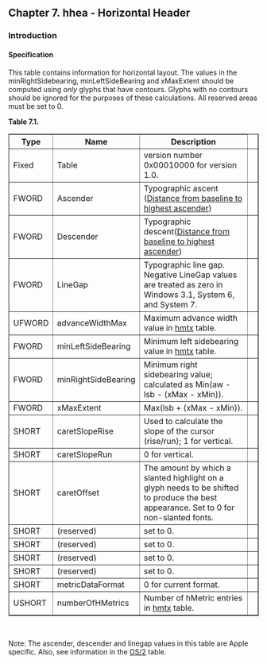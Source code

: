 <div xmlns="http://www.w3.org/1999/xhtml" class="chapter"><div class="titlepage"><div><div><h2 class="title"><a name="chapter.hhea"></a>Chapter 7. hhea - Horizontal Header</h2></div></div></div><div role="fragment" class="section"><div class="titlepage"><div><div><h3 class="title"><a name="idm75424301568"></a>Introduction</h3></div></div></div><div role="specification" class="section"><div class="titlepage"><div><div><h4 class="title"><a name="section.8.1.1"></a>Specification</h4></div></div></div><p>This table contains information for horizontal layout.
          The values in the minRightSidebearing, minLeftSideBearing
          and xMaxExtent should be computed using
          <span class="emphasis"><em>only</em></span> glyphs that have contours. Glyphs
          with no contours should be ignored for the purposes of these
          calculations. All reserved areas must be set to 0.</p><div class="table"><a name="idm75424298624"></a><p class="title"><strong>Table 7.1. </strong></p><div class="table-contents"><table class="table" border="1"><colgroup><col/><col/><col/><col/></colgroup><thead><tr><th>Type</th><th>Name</th><th>Description</th><td class="auto-generated"> </td></tr></thead><tbody><tr><td>Fixed</td><td>Table</td><td>version number 0x00010000 for version
              1.0.</td><td class="auto-generated"> </td></tr><tr><td>FWORD</td><td>Ascender</td><td>Typographic ascent (<a class="ulink" href="http://developer.apple.com/fonts/TTRefMan/RM06/Chap6hhea.html" target="_top">Distance
            from baseline to highest ascender</a>)</td><td class="auto-generated"> </td></tr><tr><td>FWORD</td><td>Descender</td><td>Typographic descent(<a class="ulink" href="http://developer.apple.com/fonts/TTRefMan/RM06/Chap6hhea.html" target="_top">Distance
            from baseline to highest ascender</a>)</td><td class="auto-generated"> </td></tr><tr><td>FWORD</td><td>LineGap</td><td>Typographic line gap. Negative LineGap values are
              treated as zero in Windows 3.1, System 6, and System
              7.</td><td class="auto-generated"> </td></tr><tr><td>UFWORD</td><td>advanceWidthMax</td><td>Maximum advance width value in
              <a class="link" href="chapter.hmtx.html" title="Chapter 8. hmtx - Horizontal Metrics">hmtx</a> table.</td><td class="auto-generated"> </td></tr><tr><td>FWORD</td><td>minLeftSideBearing</td><td>Minimum left sidebearing value in
              <a class="link" href="chapter.hmtx.html" title="Chapter 8. hmtx - Horizontal Metrics">hmtx</a> table.</td><td class="auto-generated"> </td></tr><tr><td>FWORD</td><td>minRightSideBearing</td><td>Minimum right sidebearing value; calculated
              as Min(aw - lsb - (xMax - xMin)).</td><td class="auto-generated"> </td></tr><tr><td>FWORD</td><td>xMaxExtent</td><td>Max(lsb + (xMax - xMin)).</td><td class="auto-generated"> </td></tr><tr><td>SHORT</td><td>caretSlopeRise</td><td>Used to calculate the slope of the cursor
              (rise/run); 1 for vertical.</td><td class="auto-generated"> </td></tr><tr><td>SHORT</td><td>caretSlopeRun</td><td>0 for vertical.</td><td class="auto-generated"> </td></tr><tr><td>SHORT</td><td>caretOffset</td><td>The amount by which a slanted highlight on a
              glyph needs to be shifted to produce the best
              appearance. Set to 0 for non-slanted
              fonts.</td><td class="auto-generated"> </td></tr><tr><td>SHORT</td><td>(reserved)</td><td>set to 0.</td><td class="auto-generated"> </td></tr><tr><td>SHORT</td><td>(reserved)</td><td>set to 0.</td><td class="auto-generated"> </td></tr><tr><td>SHORT</td><td>(reserved)</td><td>set to 0.</td><td class="auto-generated"> </td></tr><tr><td>SHORT</td><td>(reserved)</td><td>set to 0.</td><td class="auto-generated"> </td></tr><tr><td>SHORT</td><td>metricDataFormat</td><td>0 for current format.</td><td class="auto-generated"> </td></tr><tr><td>USHORT</td><td>numberOfHMetrics</td><td>Number of hMetric entries in
              <a class="link" href="chapter.hmtx.html" title="Chapter 8. hmtx - Horizontal Metrics">hmtx</a> table.</td><td class="auto-generated"> </td></tr></tbody></table></div></div><br class="table-break"/><p>Note: The ascender, descender and linegap values in this
	  table are Apple specific. Also, see information in the
	  <a class="link" href="chapter.OS2.html" title="Chapter 11. OS/2 - OS/2 and Windows Metrics">OS/2</a> table.</p></div></div></div>